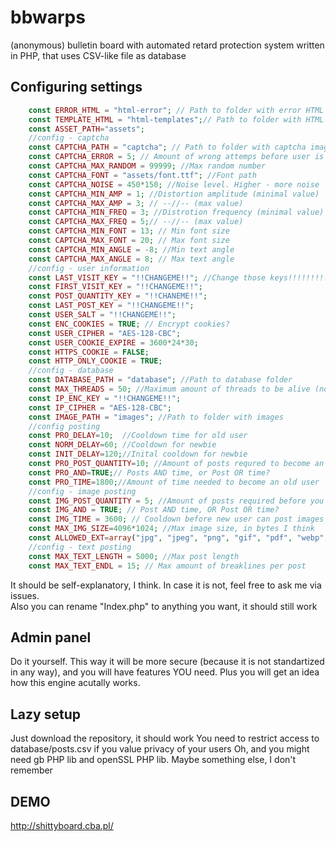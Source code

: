 # bbwarps
(anonymous) bulletin board with automated retard protection system written in PHP, that uses CSV-like file as database
## Configuring settings
```php
    const ERROR_HTML = "html-error"; // Path to folder with error HTML templates
    const TEMPLATE_HTML = "html-templates";// Path to folder with HTML templates for post, header, etc.
    const ASSET_PATH="assets";
    //config - captcha
    const CAPTCHA_PATH = "captcha"; // Path to folder with captcha images
    const CAPTCHA_ERROR = 5; // Amount of wrong attemps before user is blocked
    const CAPTCHA_MAX_RANDOM = 99999; //Max random number
    const CAPTCHA_FONT = "assets/font.ttf"; //Font path
    const CAPTCHA_NOISE = 450*150; //Noise level. Higher - more noise
    const CAPTCHA_MIN_AMP = 1; //Distortion amplitude (minimal value)
    const CAPTCHA_MAX_AMP = 3; // --//-- (max value)
    const CAPTCHA_MIN_FREQ = 3; //Distrotion frequency (minimal value)
    const CAPTCHA_MAX_FREQ = 5;// --//-- (max value)
    const CAPTCHA_MIN_FONT = 13; // Min font size
    const CAPTCHA_MAX_FONT = 20; // Max font size
    const CAPTCHA_MIN_ANGLE = -8; //Min text angle
    const CAPTCHA_MAX_ANGLE = 8; // Max text angle
    //config - user information
    const LAST_VISIT_KEY = "!!CHANGEME!!"; //Change those keys!!!!!!!!!!!
    const FIRST_VISIT_KEY = "!!CHANGEME!!";
    const POST_QUANTITY_KEY = "!!CHANEME!!";
    const LAST_POST_KEY = "!!CHANGEME!!";
    const USER_SALT = "!!CHANGEME!!";
    const ENC_COOKIES = TRUE; // Encrypt cookies?
    const USER_CIPHER = "AES-128-CBC"; 
    const USER_COOKIE_EXPIRE = 3600*24*30;
    const HTTPS_COOKIE = FALSE;
    const HTTP_ONLY_COOKIE = TRUE;
    //config - database
    const DATABASE_PATH = "database"; //Path to database folder
    const MAX_THREADS = 50; //Maximum amount of threads to be alive (not tested)
    const IP_ENC_KEY = "!!CHANGEME!!"; 
    const IP_CIPHER = "AES-128-CBC";
    const IMAGE_PATH = "images"; //Path to folder with images
    //config posting
    const PRO_DELAY=10;  //Cooldown time for old user
    const NORM_DELAY=60; //Cooldown for newbie
    const INIT_DELAY=120;//Inital cooldown for newbie
    const PRO_POST_QUANTITY=10; //Amount of posts requred to become an old poster
    const PRO_AND=TRUE;// Posts AND time, or Post OR time?
    const PRO_TIME=1800;//Amount of time needed to become an old user
    //config - image posting
    const IMG_POST_QUANTITY = 5; //Amount of posts required before you can post images
    const IMG_AND = TRUE; // Post AND time, OR Post OR time?
    const IMG_TIME = 3600; // Cooldown before new user can post images
    const MAX_IMG_SIZE=4096*1024; //Max image size, in bytes I think
    const ALLOWED_EXT=array("jpg", "jpeg", "png", "gif", "pdf", "webp", "webm", "mp4");
    //config - text posting
    const MAX_TEXT_LENGTH = 5000; //Max post length
    const MAX_TEXT_ENDL = 15; // Max amount of breaklines per post
```
It should be self-explanatory, I think. In case it is not, feel free to ask me via issues.  
Also you can rename "Index.php" to anything you want, it should still work

## Admin panel

Do it yourself. This way it will be more secure (because it is not standartized in any way), and you will have features YOU need. Plus you will get an idea how this engine acutally works. 

## Lazy setup
Just download the repository, it should work
You need to restrict access to database/posts.csv if you value privacy of your users
Oh, and you might need gb PHP lib and openSSL PHP lib. Maybe something else, I don't remember

## DEMO

http://shittyboard.cba.pl/

